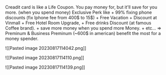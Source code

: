 
Creadit card is like a Life Coupon.
	You pay money for, but it'll save for you more. (when you spend money)
Exclusive Perk like 
	+ 99% fixing phone discounts 
		(fix Iphone fee from 400$ to 15$)
	+ Free Vacation
	+ Discount at Vinmall
	+ Free Hotel Room Upgrade,
	+ Free drinks Discount (at famous Coffee brand).
	+ save more money when you spend more Money.
	+ etc...
=> Preminum & Business Preminum (~600$ in american) benefit the most for a money spender.

![[Pasted image 20230817114042.png]]

![[Pasted image 20230817114110.png]]

![[Pasted image 20230817114139.png]]



